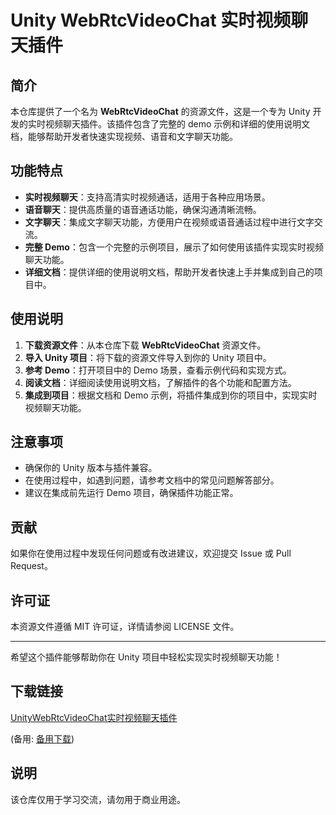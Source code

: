 # Unity WebRtcVideoChat 实时视频聊天插件

## 简介

本仓库提供了一个名为 **WebRtcVideoChat** 的资源文件，这是一个专为 Unity 开发的实时视频聊天插件。该插件包含了完整的 demo 示例和详细的使用说明文档，能够帮助开发者快速实现视频、语音和文字聊天功能。

## 功能特点

- **实时视频聊天**：支持高清实时视频通话，适用于各种应用场景。
- **语音聊天**：提供高质量的语音通话功能，确保沟通清晰流畅。
- **文字聊天**：集成文字聊天功能，方便用户在视频或语音通话过程中进行文字交流。
- **完整 Demo**：包含一个完整的示例项目，展示了如何使用该插件实现实时视频聊天功能。
- **详细文档**：提供详细的使用说明文档，帮助开发者快速上手并集成到自己的项目中。

## 使用说明

1. **下载资源文件**：从本仓库下载 **WebRtcVideoChat** 资源文件。
2. **导入 Unity 项目**：将下载的资源文件导入到你的 Unity 项目中。
3. **参考 Demo**：打开项目中的 Demo 场景，查看示例代码和实现方式。
4. **阅读文档**：详细阅读使用说明文档，了解插件的各个功能和配置方法。
5. **集成到项目**：根据文档和 Demo 示例，将插件集成到你的项目中，实现实时视频聊天功能。

## 注意事项

- 确保你的 Unity 版本与插件兼容。
- 在使用过程中，如遇到问题，请参考文档中的常见问题解答部分。
- 建议在集成前先运行 Demo 项目，确保插件功能正常。

## 贡献

如果你在使用过程中发现任何问题或有改进建议，欢迎提交 Issue 或 Pull Request。

## 许可证

本资源文件遵循 MIT 许可证，详情请参阅 LICENSE 文件。

---

希望这个插件能够帮助你在 Unity 项目中轻松实现实时视频聊天功能！

## 下载链接
[UnityWebRtcVideoChat实时视频聊天插件](https://pan.quark.cn/s/669bdc304cd9) 

(备用: [备用下载](https://pan.baidu.com/s/1Mf4zHaQQ7V779yk3QntmXQ?pwd=1234))

## 说明

该仓库仅用于学习交流，请勿用于商业用途。
